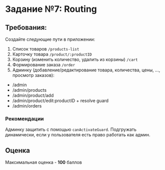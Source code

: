 # Задание №7: Routing

## Требования:

Создайте следующие пути в приложении:

1. Список товаров `/products-list`
2. Карточку товара `/product/:productID`
3. Корзину (изменить количество, удалить из корзины) `/cart`
4. Формирование заказа `/order`
5. Админку (добавление/редактирование товара, количества, цены, ..., просмотр заказов):

- /admin
- /admin/products
- /admin/product/add
- /admin/product/edit:productID + resolve guard
- /admin/orders

### Рекомендации

Админку защитить c помощью `canActivateGuard`. Подгружать динамически, если у пользователя есть право работать как админ.

## Оценка

Максимальная оценка - **100** баллов
